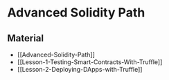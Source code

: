 # Advanced Solidity Path

## Material

- [[Advanced-Solidity-Path]]
- [[Lesson-1-Testing-Smart-Contracts-With-Truffle]]
- [[Lesson-2-Deploying-DApps-with-Truffle]]
